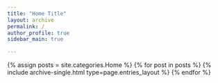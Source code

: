 ```yaml
---
title: "Home Title"
layout: archive
permalink: /
author_profile: true
sidebar_main: true

---
```


{% assign posts = site.categories.Home %}
{% for post in posts %} {% include archive-single.html type=page.entries_layout %} {% endfor %}